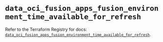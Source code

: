 # `data_oci_fusion_apps_fusion_environment_time_available_for_refresh`

Refer to the Terraform Registry for docs: [`data_oci_fusion_apps_fusion_environment_time_available_for_refresh`](https://registry.terraform.io/providers/oracle/oci/6.18.0/docs/data-sources/fusion_apps_fusion_environment_time_available_for_refresh).
